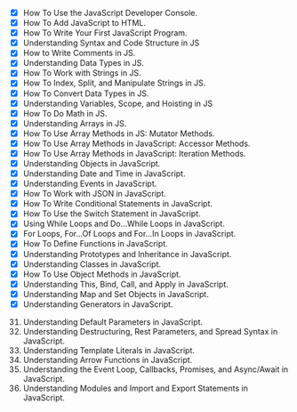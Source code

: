 - [x] How To Use the JavaScript Developer Console.
- [x] How To Add JavaScript to HTML.
- [x] How To Write Your First JavaScript Program.
- [x] Understanding Syntax and Code Structure in JS
- [x] How to Write Comments in JS.
- [x] Understanding Data Types in JS.
- [x] How To Work with Strings in JS.
- [x]  How To Index, Split, and Manipulate Strings in JS.
- [x]  How To Convert Data Types in JS.
- [x]  Understanding Variables, Scope, and Hoisting in JS
- [x]  How To Do Math in JS.
- [x]  Understanding Arrays in JS.
- [x]  How To Use Array Methods in JS: Mutator Methods.
- [x]  How To Use Array Methods in JavaScript: Accessor Methods.
- [x]  How To Use Array Methods in JavaScript: Iteration Methods.
- [x]  Understanding Objects in JavaScript.
- [x]  Understanding Date and Time in JavaScript.
- [x]  Understanding Events in JavaScript.
- [x] How To Work with JSON in JavaScript.
- [x]  How To Write Conditional Statements in JavaScript.
- [x]  How To Use the Switch Statement in JavaScript.
- [x]  Using While Loops and Do...While Loops in JavaScript.
- [x]  For Loops, For...Of Loops and For...In Loops in JavaScript.
- [x]  How To Define Functions in JavaScript.
- [x]  Understanding Prototypes and Inheritance in JavaScript.
- [x]  Understanding Classes in JavaScript.
- [x]  How To Use Object Methods in JavaScript.
- [x]  Understanding This, Bind, Call, and Apply in JavaScript.
- [x]  Understanding Map and Set Objects in JavaScript.
- [x]  Understanding Generators in JavaScript.
31. Understanding Default Parameters in JavaScript.
32. Understanding Destructuring, Rest Parameters, and Spread Syntax in JavaScript.
33. Understanding Template Literals in JavaScript.
34. Understanding Arrow Functions in JavaScript.
35. Understanding the Event Loop, Callbacks, Promises, and Async/Await in JavaScript.
36. Understanding Modules and Import and Export Statements in JavaScript.
